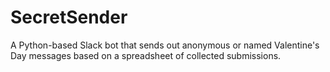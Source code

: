 # SecretSender
A Python-based Slack bot that sends out anonymous or named Valentine's Day messages based on a spreadsheet of collected submissions.
